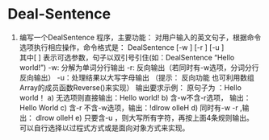 # Deal-Sentence
1.	编写一个DealSentence 程序，主要功能： 对用户输入的英文句子，根据命令选项执行相应操作，命令格式是：
DealSentence [-w ] [-r ] [-u ]  <a sentence>  
      其中[ ] 表示可选参数，句子以双引号引住(如：DealSentence “Hello world!”)
      -w: 分解为单词分行输出
		  -r: 反向输出（若同时有-w选项，分词分行反向输出）
      -u：处理结果以大写字母输出
（提示： 反向功能 也可利用数组Array的成员函数Reverse()来实现）
输出要求示例： 原句子为 ：Hello world！
a)	无选项则直接输出：Hello world!
b)	含-w不含-r选项， 输出： Hello
            World
c)	含-r 不含-w选项，输出：!dlrow olleH
d)	同时有-w -r ,输出： dlrow
      olleH
e)	只要含-u ，则大写所有字符，再按上面4条规则输出。
可以自行选择以过程式方式或是面向对象方式来实现。

